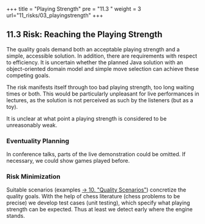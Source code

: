 +++
title = "Playing Strength"
pre = "11.3 "
weight = 3
url="11_risks/03_playingstrength"
+++

## 11.3 Risk: Reaching the Playing Strength

The quality goals demand both an acceptable playing strength and a simple, accessible solution.
In addition, there are requirements with respect to efficiency.
It is uncertain whether the planned Java solution with an object-oriented domain model and simple move selection  can achieve these competing goals.

The risk manifests itself through too bad playing strength, too long waiting times or both.
This would be particularly unpleasant for live performances in lectures, as the solution is not perceived as such by the listeners (but as a toy).

It is unclear at what point a playing strength is considered to be unreasonably weak.

### Eventuality Planning

In conference talks, parts of the live demonstration could be omitted. If necessary, we could show games played before.


### Risk Minimization

Suitable scenarios (examples [→ 10. "Quality Scenarios"](/en/10_qualityscenarios/)) concretize the quality goals.
With the help of chess literature (chess problems to be precise) we develop test cases (unit testing), which specify what playing strength can be expected.
Thus at least we detect early where the engine stands.
